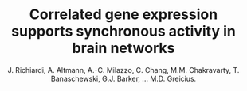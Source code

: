 ---
author: J. Richiardi, A. Altmann, A.-C. Milazzo, C. Chang, M.M. Chakravarty, T. Banaschewski, G.J. Barker, ... M.D. Greicius.
title: Correlated gene expression supports synchronous activity in brain networks
journal: Science
year: 2015
type: article
doi: 10.1126/science.1255905
volume: 348
number: 6240
---